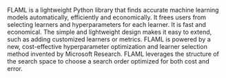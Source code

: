 FLAML is a lightweight Python library that finds accurate machine learning models automatically, efficiently and economically. It frees users from selecting learners and hyperparameters for each learner. It is fast and economical. The simple and lightweight design makes it easy to extend, such as adding customized learners or metrics. FLAML is powered by a new, cost-effective hyperparameter optimization and learner selection method invented by Microsoft Research. FLAML leverages the structure of the search space to choose a search order optimized for both cost and error.
